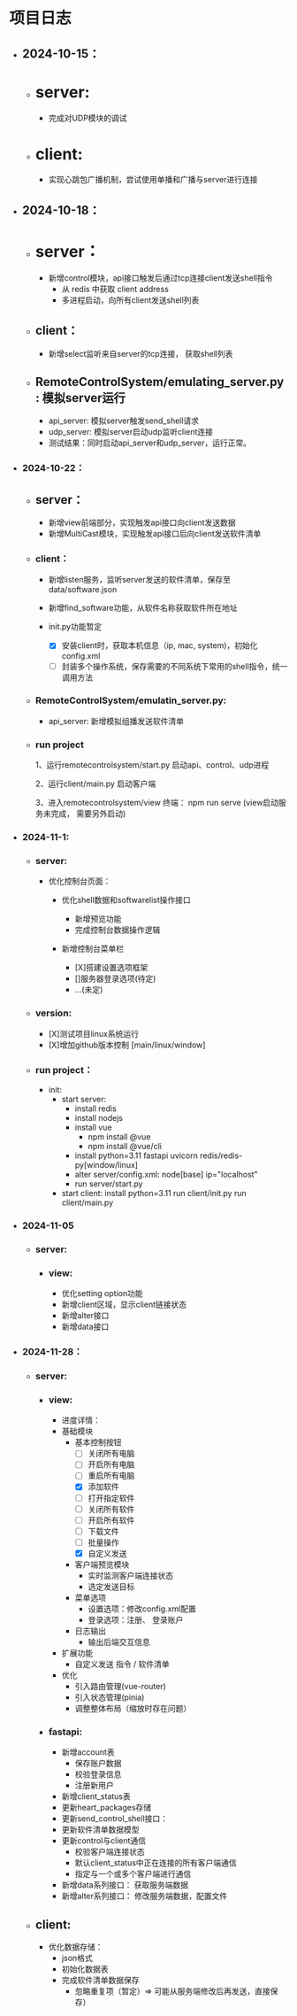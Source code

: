 # 项目日志

* ## 2024-10-15：

  * # server:

    * 完成对UDP模块的调试
  * # client:

    * 实现心跳包广播机制，尝试使用单播和广播与server进行连接
* ## 2024-10-18：

  * # server：

    * 新增control模块，api接口触发后通过tcp连接client发送shell指令
      * 从 redis 中获取 client address
      * 多进程启动，向所有client发送shell列表
  * ## client：

    * 新增select监听来自server的tcp连接， 获取shell列表
  * ## RemoteControlSystem/emulating_server.py	: 模拟server运行

    * api_server: 模拟server触发send_shell请求
    * udp_server: 模拟server启动udp监听client连接
    * 测试结果：同时启动api_server和udp_server，运行正常。
* ### 2024-10-22：

  * ## server：


    * 新增view前端部分，实现触发api接口向client发送数据
    * 新增MultiCast模块，实现触发api接口后向client发送软件清单
  * ### client：


    * 新增listen服务，监听server发送的软件清单，保存至data/software.json
    * 新增find_software功能，从软件名称获取软件所在地址
    * init.py功能暂定

      * [X] 安装client时，获取本机信息（ip, mac, system)，初始化config.xml
      * [ ] 封装多个操作系统，保存需要的不同系统下常用的shell指令，统一调用方法
  * ### RemoteControlSystem/emulatin_server.py:


    * api_server: 新增模拟组播发送软件清单
  * ### run project

    1、运行remotecontrolsystem/start.py 启动api、control、udp进程

    2、运行client/main.py 启动客户端

    3、进入remotecontrolsystem/view 终端： npm run serve (view启动服务未完成， 需要另外启动)

* ### 2024-11-1:
  * ### server:
    * 优化控制台页面：
      * 优化shell数据和softwarelist操作接口
        * 新增预览功能
        * 完成控制台数据操作逻辑

      * 新增控制台菜单栏
        * [X]搭建设置选项框架
        * []服务器登录选项(待定)
        * ...(未定)

  * ### version:
    * [X]测试项目linux系统运行
    * [X]增加github版本控制 [main/linux/window]

  * ### run project：
    * init: 
      * start server:
        * install redis
        * install nodejs
        * install vue
          * npm install @vue
          * npm install @vue/cli
        * install python=3.11 fastapi uvicorn redis/redis-py[window/linux]
        * alter server/config.xml: node[base] ip="localhost"
        * run server/start.py
      * start client:
          install python=3.11
          run client/init.py
          run client/main.py

* ### 2024-11-05
  * ### server:
    * ### view:
      * 优化setting option功能
      * 新增client区域，显示client链接状态
      * 新增alter接口
      * 新增data接口
* ### 2024-11-28：
  * ### server:
    * ### view:
      * 进度详情：
      * 基础模块
        * 基本控制按钮
          * [ ] 关闭所有电脑
          * [ ] 开启所有电脑
          * [ ] 重启所有电脑
          * [x] 添加软件
          * [ ] 打开指定软件
          * [ ] 关闭所有软件
          * [ ] 开启所有软件
          * [ ] 下载文件
          * [ ] 批量操作
          * [x] 自定义发送
        * 客户端预览模块
          * 实时监测客户端连接状态
          * 选定发送目标
        * 菜单选项
          * 设置选项：修改config.xml配置
          * 登录选项：注册、 登录账户
        * 日志输出
          * 输出后端交互信息
      * 扩展功能
        * 自定义发送 指令 / 软件清单
      * 优化
        * 引入路由管理(vue-router)
        * 引入状态管理(pinia)
        * 调整整体布局（缩放时存在问题）
    * ### fastapi:
      * 新增account表
        * 保存账户数据
        * 校验登录信息
        * 注册新用户
      * 新增client_status表
      * 更新heart_packages存储
      * 更新send_control_shell接口：
      * 更新软件清单数据模型
      * 更新control与client通信
        * 校验客户端连接状态
        * 默认client_status中正在连接的所有客户端通信
        * 指定与一个或多个客户端进行通信
      * 新增data系列接口： 获取服务端数据
      * 新增alter系列接口： 修改服务端数据，配置文件
  *  ## client:
     * 优化数据存储：
       * json格式
       * 初始化数据表
       * 完成软件清单数据保存
         * 忽略重复项（暂定）=> 可能从服务端修改后再发送，直接保存）

    

